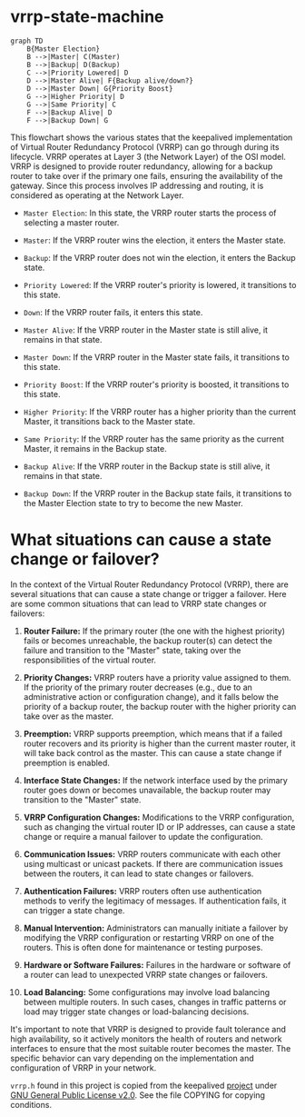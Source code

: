 # vrrp-state-machine

```mermaid
graph TD
    B{Master Election}
    B -->|Master| C(Master)
    B -->|Backup| D(Backup)
    C -->|Priority Lowered| D
    D -->|Master Alive| F{Backup alive/down?}
    D -->|Master Down| G{Priority Boost}
    G -->|Higher Priority| D
    G -->|Same Priority| C
    F -->|Backup Alive| D
    F -->|Backup Down| G
```

This flowchart shows the various states that the keepalived implementation of Virtual Router Redundancy Protocol (VRRP) can go through during its lifecycle. VRRP operates at Layer 3 (the Network Layer) of the OSI model. VRRP is designed to provide router redundancy, allowing for a backup router to take over if the primary one fails, ensuring the availability of the gateway. Since this process involves IP addressing and routing, it is considered as operating at the Network Layer.


- `Master Election`: In this state, the VRRP router starts the process of selecting a master router.

- `Master`: If the VRRP router wins the election, it enters the Master state.

- `Backup`: If the VRRP router does not win the election, it enters the Backup state.

- `Priority Lowered`: If the VRRP router's priority is lowered, it transitions to this state.

- `Down`: If the VRRP router fails, it enters this state.

- `Master Alive`: If the VRRP router in the Master state is still alive, it remains in that state.

- `Master Down`: If the VRRP router in the Master state fails, it transitions to this state.

- `Priority Boost`: If the VRRP router's priority is boosted, it transitions to this state.

- `Higher Priority`: If the VRRP router has a higher priority than the current Master, it transitions back to the Master state.

- `Same Priority`: If the VRRP router has the same priority as the current Master, it remains in the Backup state.

- `Backup Alive`: If the VRRP router in the Backup state is still alive, it remains in that state.

- `Backup Down`: If the VRRP router in the Backup state fails, it transitions to the Master Election state to try to become the new Master.

# What situations can cause a state change or failover?
In the context of the Virtual Router Redundancy Protocol (VRRP), there are several situations that can cause a state change or trigger a failover. Here are some common situations that can lead to VRRP state changes or failovers:

1. **Router Failure:** If the primary router (the one with the highest priority) fails or becomes unreachable, the backup router(s) can detect the failure and transition to the "Master" state, taking over the responsibilities of the virtual router.

2. **Priority Changes:** VRRP routers have a priority value assigned to them. If the priority of the primary router decreases (e.g., due to an administrative action or configuration change), and it falls below the priority of a backup router, the backup router with the higher priority can take over as the master.

3. **Preemption:** VRRP supports preemption, which means that if a failed router recovers and its priority is higher than the current master router, it will take back control as the master. This can cause a state change if preemption is enabled.

4. **Interface State Changes:** If the network interface used by the primary router goes down or becomes unavailable, the backup router may transition to the "Master" state.

5. **VRRP Configuration Changes:** Modifications to the VRRP configuration, such as changing the virtual router ID or IP addresses, can cause a state change or require a manual failover to update the configuration.

6. **Communication Issues:** VRRP routers communicate with each other using multicast or unicast packets. If there are communication issues between the routers, it can lead to state changes or failovers.

7. **Authentication Failures:** VRRP routers often use authentication methods to verify the legitimacy of messages. If authentication fails, it can trigger a state change.

8. **Manual Intervention:** Administrators can manually initiate a failover by modifying the VRRP configuration or restarting VRRP on one of the routers. This is often done for maintenance or testing purposes.

9. **Hardware or Software Failures:** Failures in the hardware or software of a router can lead to unexpected VRRP state changes or failovers.

10. **Load Balancing:** Some configurations may involve load balancing between multiple routers. In such cases, changes in traffic patterns or load may trigger state changes or load-balancing decisions.

It's important to note that VRRP is designed to provide fault tolerance and high availability, so it actively monitors the health of routers and network interfaces to ensure that the most suitable router becomes the master. The specific behavior can vary depending on the implementation and configuration of VRRP in your network.

`vrrp.h` found in this project is copied from the keepalived [project](https://github.com/acassen/keepalived/tree/master) under [GNU General Public License v2.0](). See the file COPYING for copying conditions.
